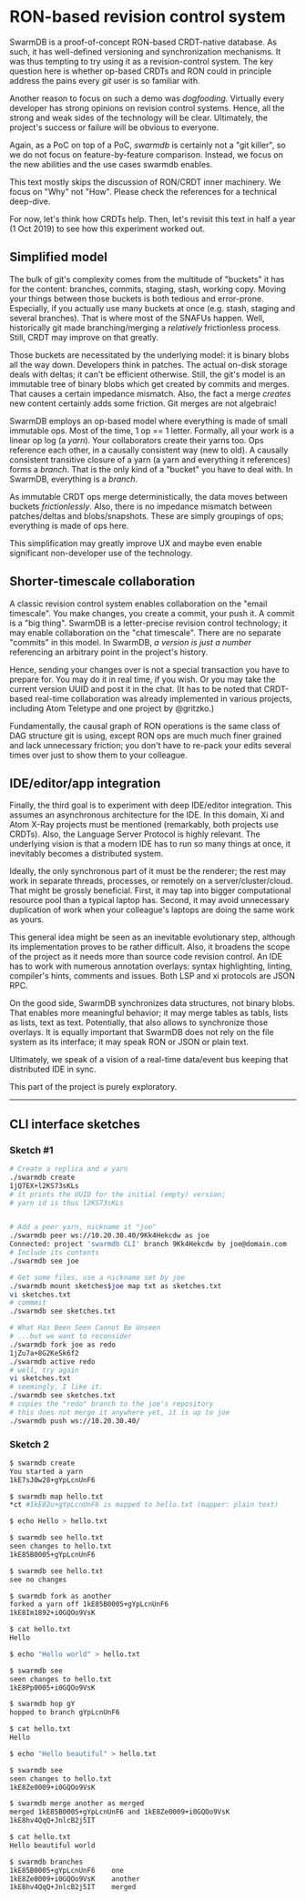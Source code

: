 
# RON-based revision control system

SwarmDB is a proof-of-concept RON-based CRDT-native database.
As such, it has well-defined versioning and synchronization
mechanisms. It was thus tempting to try using it as a
revision-control system. The key question here is whether
op-based CRDTs and RON could in principle address the pains
every *git* user is so familiar with.

Another reason to focus on such a demo was *dogfooding*.
Virtually every developer has strong opinions on revision
control systems. Hence, all the strong and weak sides of the
technology will be clear. Ultimately, the project's success or
failure will be obvious to everyone.

Again, as a PoC on top of a PoC, *swarmdb* is certainly not a
"git killer", so we do not focus on feature-by-feature
comparison. Instead, we focus on the new abilities and the use
cases swarmdb enables.

This text mostly skips the discussion of RON/CRDT inner
machinery. We focus on "Why" not "How". Please check the
references for a technical deep-dive.

For now, let's think how CRDTs help. Then, let's revisit this
text in half a year (1 Oct 2019) to see how this experiment
worked out.


## Simplified model

The bulk of git's complexity comes from the multitude of
"buckets" it has for the content: branches, commits, staging,
stash, working copy.  Moving your things between those buckets
is both tedious and error-prone. Especially, if you actually use
many buckets at once (e.g. stash, staging and several branches).
That is where most of the SNAFUs happen.  Well, historically git
made branching/merging a *relatively* frictionless process.
Still, CRDT may improve on that greatly.

Those buckets are necessitated by the underlying model: it is
binary blobs all the way down.  Developers think in patches. The
actual on-disk storage deals with deltas; it can't be efficient
otherwise. Still, the git's model is an immutable tree of binary
blobs which get created by commits and merges. That causes a
certain impedance mismatch.  Also, the fact a merge *creates*
new content certainly adds some friction. Git merges are not
algebraic!

SwarmDB employs an op-based model where everything is made of
small immutable ops. Most of the time, 1 op == 1 letter.
Formally, all your work is a linear op log (a *yarn*).  Your
collaborators create their yarns too. Ops reference each other,
in a causally consistent way (new to old).  A causally
consistent transitive closure of a yarn (a yarn and everything
it references) forms a *branch*. That is the only kind of a
"bucket" you have to deal with. In SwarmDB, everything is a
*branch*.  

As immutable CRDT ops merge deterministically, the data moves
between buckets *frictionlessly*.  Also, there is no impedance
mismatch between patches/deltas and blobs/snapshots. These are
simply groupings of ops; everything is made of ops here.

This simplification may greatly improve UX and maybe even enable
significant non-developer use of the technology.


## Shorter-timescale collaboration

A classic revision control system enables collaboration on the
"email timescale".  You make changes, you create a commit, your
push it.  A commit is a "big thing".  SwarmDB is a letter-precise
revision control technology; it may enable collaboration on the
"chat timescale".  There are no separate "commits" in this model.
In SwarmDB, *a version is just a number* referencing an
arbitrary point in the project's history.  

Hence, sending your changes over is not a special transaction
you have to prepare for. You may do it in real time, if you
wish. Or you may take the current version UUID and post it in
the chat.  (It has to be noted that CRDT-based real-time
collaboration was already implemented in various projects,
including Atom Teletype and one project by @gritzko.)

Fundamentally, the causal graph of RON operations is the same
class of DAG structure git is using, except RON ops are much
much finer grained and lack unnecessary friction; you don't have
to re-pack your edits several times over just to show them to
your colleague.


## IDE/editor/app integration

Finally, the third goal is to experiment with deep IDE/editor
integration. This assumes an asynchronous architecture for the
IDE. In this domain, Xi and Atom X-Ray projects must be
mentioned (remarkably, both projects use CRDTs).  Also, the
Language Server Protocol is highly relevant.  The underlying
vision is that a modern IDE has to run so many things at once,
it inevitably becomes a distributed system.

Ideally, the only synchronous part of it must be the renderer;
the rest may work in separate threads, processes, or remotely on
a server/cluster/cloud.  That might be grossly beneficial.
First, it may tap into bigger computational resource pool than a
typical laptop has.  Second, it may avoid unnecessary
duplication of work when your colleague's laptops are doing the
same work as yours.

This general idea might be seen as an inevitable evolutionary
step, although its implementation proves to be rather difficult.
Also, it broadens the scope of the project as it needs more
than source code revision control.  An IDE has to work with
numerous annotation overlays: syntax highlighting, linting,
compiler's hints, comments and issues.  Both LSP and xi
protocols are JSON RPC.

On the good side, SwarmDB synchronizes data structures, not
binary blobs.  That enables more meaningful behavior; it may
merge tables as tabls, lists as lists, text as text.
Potentially, that also allows to synchronize those overlays.
It is equally important that SwarmDB does not rely on the file
system as its interface; it may speak RON or JSON or plain text.

Ultimately, we speak of a vision of a real-time data/event bus
keeping that distributed IDE in sync.

This part of the project is purely exploratory.


----------------------------------------------------------------

## CLI interface sketches

### Sketch #1

```bash
# Create a replica and a yarn
./swarmdb create
1jQ7EX+l2KS73sKLs
# it prints the UUID for the initial (empty) version;
# yarn id is thus l2KS73sKLs


# Add a peer yarn, nickname it "joe"
./swarmdb peer ws://10.20.30.40/9Kk4Hekcdw as joe
Connected: project 'swarmdb CLI' branch 9Kk4Hekcdw by joe@domain.com
# Include its contents
./swarmdb see joe

# Get some files, use a nickname set by joe
./swarmdb mount sketches$joe map txt as sketches.txt
vi sketches.txt
# commmit
./swarmdb see sketches.txt

# What Has Been Seen Cannot Be Unseen
# ...but we want to reconsider
./swarmdb fork joe as redo
1jZu7a+8G2KeSk6f2
./swarmdb active redo
# well, try again
vi sketches.txt
# seemingly, I like it.
./swarmdb see sketches.txt
# copies the "redo" branch to the joe's repository
# this does not merge it anywhere yet, it is up to joe
./swarmdb push ws://10.20.30.40/
```

### Sketch 2

```bash
$ swarmdb create
You started a yarn
1kE7sJ0w28+gYpLcnUnF6

$ swarmdb map hello.txt
*ct #1kE82u+gYpLcnUnF6 is mapped to hello.txt (mapper: plain text)

$ echo Hello > hello.txt

$ swarmdb see hello.txt
seen changes to hello.txt
1kE85B0005+gYpLcnUnF6

$ swarmdb see hello.txt
see no changes

$ swarmdb fork as another
forked a yarn off 1kE85B0005+gYpLcnUnF6
1kE8Im1892+i0GQOo9VsK

$ cat hello.txt
Hello

$ echo "Hello world" > hello.txt

$ swarmdb see
seen changes to hello.txt
1kE8Pp0005+i0GQOo9VsK

$ swarmdb hop gY
hopped to branch gYpLcnUnF6

$ cat hello.txt
Hello

$ echo "Hello beautiful" > hello.txt

$ swarmdb see
seen changes to hello.txt
1kE8Ze0009+i0GQOo9VsK

$ swarmdb merge another as merged
merged 1kE85B0005+gYpLcnUnF6 and 1kE8Ze0009+i0GQOo9VsK
1kE8hv4QqQ+JnlcB2j5IT

$ cat hello.txt
Hello beautiful world

$ swarmdb branches
1kE85B0005+gYpLcnUnF6    one
1kE8Ze0009+i0GQOo9VsK    another
1kE8hv4QqQ+JnlcB2j5IT    merged
```
